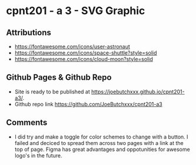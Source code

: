 # cpnt201 - a 3 - SVG Graphic

## Attributions 

- https://fontawesome.com/icons/user-astronaut
- https://fontawesome.com/icons/space-shuttle?style=solid
- https://fontawesome.com/icons/cloud-moon?style=solid

## Github Pages & Github Repo

-  Site is ready to be published at https://joebutchxxx.github.io/cpnt201-a3/. 
- Github repo link https://github.com/JoeButchxxx/cpnt201-a3

## Comments

- I did try and make a toggle for color schemes to change with a button. I failed and deciced to spread them across two pages with a link at the top of page. Figma has great advantages and oppotunities for awesome logo's in the future.